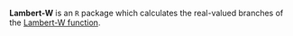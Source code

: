 **Lambert-W** is an `R` package which calculates the real-valued branches of the [Lambert-W function](https://en.wikipedia.org/wiki/Lambert_W_function).